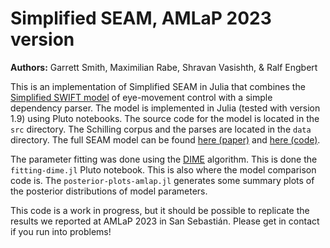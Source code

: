# Simplified SEAM, AMLaP 2023 version

**Authors:** Garrett Smith, Maximilian Rabe, Shravan Vasishth, & Ralf Engbert

This is an implementation of Simplified SEAM in Julia that combines the [Simplified SWIFT
model](https://psyarxiv.com/dsvmt/) of eye-movement control with a simple dependency parser.
The model is implemented in Julia (tested with version 1.9) using Pluto notebooks. The
source code for the model is located in the `src` directory. The Schilling corpus and the
parses are located in the `data` directory. The full SEAM model can be found [here
(paper)](https://arxiv.org/abs/2303.05221) and [here (code)](https://osf.io/ad5nx/).

The parameter fitting was done using the [DIME](https://github.com/gboehl/DIMESampler.jl)
algorithm. This is done the `fitting-dime.jl` Pluto notebook. This is also where the model
comparison code is. The `posterior-plots-amlap.jl` generates some summary plots of the
posterior distributions of model parameters.

This code is a work in progress, but it should be possible to replicate the results we
reported at AMLaP 2023 in San Sebastián. Please get in contact if you run into problems!

